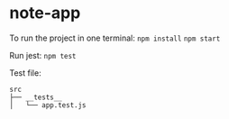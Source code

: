 # note-app

To run the project in one terminal:
`npm install`
`npm start`

Run jest:
`npm test`

Test file:

```
src
├── __tests__
│   └── app.test.js
```
